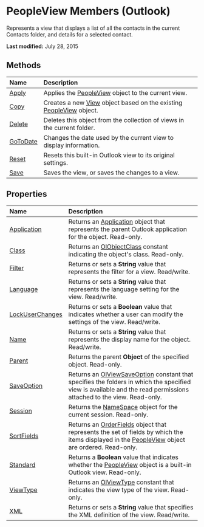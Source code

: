 
# PeopleView Members (Outlook)
Represents a view that displays a list of all the contacts in the current Contacts folder, and details for a selected contact.

 **Last modified:** July 28, 2015


## Methods



|**Name**|**Description**|
|:-----|:-----|
| [Apply](0de7dba9-8506-880e-6f5d-7020ed954a03.md)|Applies the  [PeopleView](7b569709-5da8-a950-a0fb-9d64b520a21b.md) object to the current view.|
| [Copy](e1e49cbb-46c3-7399-f4e8-480041c175c3.md)|Creates a new  [View](41c8d149-9912-1685-4c8b-3c849cc6f1ed.md) object based on the existing [PeopleView](7b569709-5da8-a950-a0fb-9d64b520a21b.md) object.|
| [Delete](1acbfeb6-672c-899f-c02c-c7fa818af8a4.md)|Deletes this object from the collection of views in the current folder.|
| [GoToDate](a080e83b-ff37-2a3b-3ba7-75d6083417c2.md)|Changes the date used by the current view to display information.|
| [Reset](fd3c5f34-b74a-beaa-8132-f9e3a0d517bc.md)|Resets this built-in Outlook view to its original settings.|
| [Save](a75b144a-794e-8a7b-16d8-1afdae358680.md)|Saves the view, or saves the changes to a view.|

## Properties



|**Name**|**Description**|
|:-----|:-----|
| [Application](3f65f994-4426-419e-a82d-1cf1d735d933.md)|Returns an  [Application](797003e7-ecd1-eccb-eaaf-32d6ddde8348.md) object that represents the parent Outlook application for the object. Read-only.|
| [Class](acc63318-2ffd-2baa-f82e-2618a83cbe20.md)|Returns an  [OlObjectClass](33d724b3-df3c-2a7f-a80f-93b66d96f588.md) constant indicating the object's class. Read-only.|
| [Filter](2a704054-1a71-d819-2ce2-a7c9d1df47bf.md)|Returns or sets a  **String** value that represents the filter for a view. Read/write.|
| [Language](17c63a8e-b037-f006-68c5-851a138b9ab8.md)|Returns or sets a  **String** value that represents the language setting for the view. Read/write.|
| [LockUserChanges](28249708-e88f-a95e-0618-1361630b57be.md)|Returns or sets a  **Boolean** value that indicates whether a user can modify the settings of the view. Read/write.|
| [Name](d826eaaa-afb9-fd60-b044-6a901d08ead0.md)|Returns or sets a  **String** value that represents the display name for the object. Read/write.|
| [Parent](a29ed11e-24bc-471e-aee9-c910304e2c85.md)|Returns the parent  **Object** of the specified object. Read-only.|
| [SaveOption](9188ae0d-ef84-1f5c-43e2-8d28cf31782d.md)|Returns an  [OlViewSaveOption](c08bab4d-ecdd-a2ac-1cdc-fa910f9585e0.md) constant that specifies the folders in which the specified view is available and the read permissions attached to the view. Read-only.|
| [Session](489c4789-3131-08b1-a9c3-b7faf2ad7524.md)|Returns the  [NameSpace](f0dcaa19-07f5-5d42-a3bf-2e42b7885644.md) object for the current session. Read-only.|
| [SortFields](825e8a25-8fca-5159-3a90-8f4b201fae60.md)|Returns an  [OrderFields](e115fb80-352d-fd2e-c1c3-d266776fe122.md) object that represents the set of fields by which the items displayed in the [PeopleView](7b569709-5da8-a950-a0fb-9d64b520a21b.md) object are ordered. Read-only.|
| [Standard](5e4b771f-52b2-48a9-8044-4cb7b5343645.md)|Returns a  **Boolean** value that indicates whether the [PeopleView](7b569709-5da8-a950-a0fb-9d64b520a21b.md) object is a built-in Outlook view. Read-only.|
| [ViewType](8063a934-fa31-f71f-ec29-812c27ac5952.md)|Returns an  [OlViewType](f2fec9d0-55c2-0991-0e1b-4dd653fdf09d.md) constant that indicates the view type of the view. Read-only.|
| [XML](3a7f3263-1c23-5b08-a566-cc591aa5f983.md)|Returns or sets a  **String** value that specifies the XML definition of the view. Read/write.|
